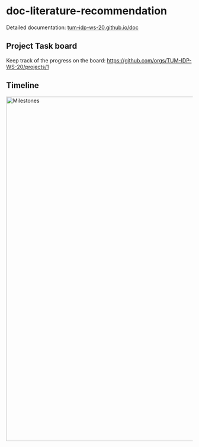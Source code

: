 # doc-literature-recommendation
Detailed documentation: <a href="https://tum-idp-ws-20.github.io/doc">tum-idp-ws-20.github.io/doc</a>

## Project Task board
Keep track of the progress on the board: https://github.com/orgs/TUM-IDP-WS-20/projects/1

## Timeline
<img width="927" alt="Milestones" src="https://user-images.githubusercontent.com/3117589/94521074-b6e24c80-022d-11eb-85ba-632e50d12c1a.png">
